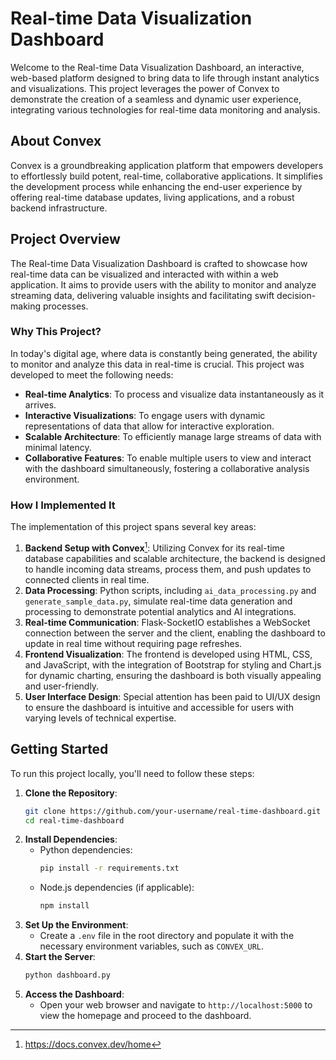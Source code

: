 # Real-time Data Visualization Dashboard

Welcome to the Real-time Data Visualization Dashboard, an interactive, web-based platform designed to bring data to life through instant analytics and visualizations. This project leverages the power of Convex to demonstrate the creation of a seamless and dynamic user experience, integrating various technologies for real-time data monitoring and analysis.

## About Convex
Convex is a groundbreaking application platform that empowers developers to effortlessly build potent, real-time, collaborative applications. It simplifies the development process while enhancing the end-user experience by offering real-time database updates, living applications, and a robust backend infrastructure.

## Project Overview
The Real-time Data Visualization Dashboard is crafted to showcase how real-time data can be visualized and interacted with within a web application. It aims to provide users with the ability to monitor and analyze streaming data, delivering valuable insights and facilitating swift decision-making processes.

### Why This Project?
In today's digital age, where data is constantly being generated, the ability to monitor and analyze this data in real-time is crucial. This project was developed to meet the following needs:
- **Real-time Analytics**: To process and visualize data instantaneously as it arrives.
- **Interactive Visualizations**: To engage users with dynamic representations of data that allow for interactive exploration.
- **Scalable Architecture**: To efficiently manage large streams of data with minimal latency.
- **Collaborative Features**: To enable multiple users to view and interact with the dashboard simultaneously, fostering a collaborative analysis environment.

### How I Implemented It
The implementation of this project spans several key areas:
1. **Backend Setup with Convex**[^1]: Utilizing Convex for its real-time database capabilities and scalable architecture, the backend is designed to handle incoming data streams, process them, and push updates to connected clients in real time.
2. **Data Processing**: Python scripts, including `ai_data_processing.py` and `generate_sample_data.py`, simulate real-time data generation and processing to demonstrate potential analytics and AI integrations.
3. **Real-time Communication**: Flask-SocketIO establishes a WebSocket connection between the server and the client, enabling the dashboard to update in real time without requiring page refreshes.
4. **Frontend Visualization**: The frontend is developed using HTML, CSS, and JavaScript, with the integration of Bootstrap for styling and Chart.js for dynamic charting, ensuring the dashboard is both visually appealing and user-friendly.
5. **User Interface Design**: Special attention has been paid to UI/UX design to ensure the dashboard is intuitive and accessible for users with varying levels of technical expertise.

## Getting Started
To run this project locally, you'll need to follow these steps:
1. **Clone the Repository**:
    ```bash
    git clone https://github.com/your-username/real-time-dashboard.git
    cd real-time-dashboard
    ```
2. **Install Dependencies**:
    - Python dependencies:
        ```bash
        pip install -r requirements.txt
        ```
    - Node.js dependencies (if applicable):
        ```bash
        npm install
        ```
3. **Set Up the Environment**:
    - Create a `.env` file in the root directory and populate it with the necessary environment variables, such as `CONVEX_URL`.
4. **Start the Server**:
    ```bash
    python dashboard.py
    ```
5. **Access the Dashboard**:
    - Open your web browser and navigate to `http://localhost:5000` to view the homepage and proceed to the dashboard.


[^1]:https://docs.convex.dev/home